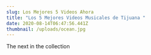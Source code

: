 ```yaml
---
slug: Los Mejores 5 Videos Ahora
title: "Los 5 Mejores Videos Musicales de Tijuana "
date: 2020-08-14T06:47:56.441Z
thumbnail: /uploads/ocean.jpg
---
```

The next in the collection